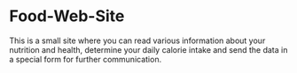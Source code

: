 # Food-Web-Site
This is a small site where you can read various information about your nutrition and health, determine your daily calorie intake and send the data in a special form for further communication.
